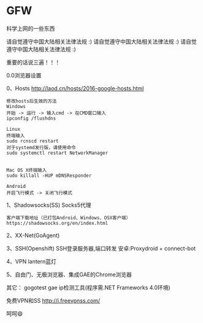 # GFW
科学上网的一些东西

请自觉遵守中国大陆相关法律法规 :)
请自觉遵守中国大陆相关法律法规 :)
请自觉遵守中国大陆相关法律法规 :)


重要的话说三遍！！！

0.0浏览器设置
	

0、Hosts
	http://laod.cn/hosts/2016-google-hosts.html
	
	修改hosts后生效的方法
	Windows
	开始 -> 运行 -> 输入cmd -> 在CMD窗口输入
	ipconfig /flushdns

	Linux
	终端输入
	sudo rcnscd restart
	对于systemd发行版，请使用命令
	sudo systemctl restart NetworkManager


	Mac OS X终端输入
	sudo killall -HUP mDNSResponder

	Android
	开启飞行模式 -> 关闭飞行模式
	


1、Shadowsocks(SS)
	Socks5代理
	
	客户端下载地址（已打包Android、Windows、OSX客户端）
	https://shadowsocks.org/en/index.html



2、XX-Net(GoAgent)

3、SSH(Openshift)
	SSH登录服务器,端口转发
	安卓:Proxydroid + connect-bot 

	
4、VPN
	lantern蓝灯

5、自由门、无极浏览器、集成GAE的Chrome浏览器



其它：
gogotest 	gae ip检测工具(程序需.NET Frameworks 4.0环境)


免费VPN和SS
http://i.freevpnss.com/


呵呵😄